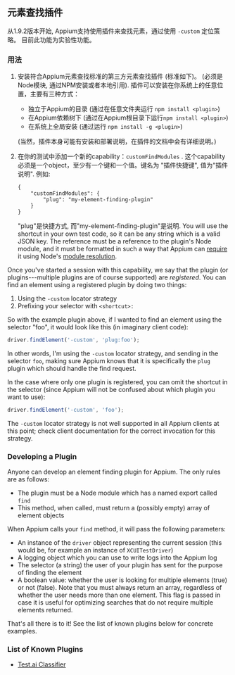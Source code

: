 ## 元素查找插件

从1.9.2版本开始, Appium支持使用插件来查找元素，通过使用 `-custom` 定位策略。 目前此功能为实验性功能。

### 用法

1. 安装符合Appium元素查找标准的第三方元素查找插件 (标准如下)。 (必须是Node模块, 通过NPM安装或者本地引用). 插件可以安装在你系统上的任意位置，主要有三种方式：
    * 独立于Appium的目录 (通过在任意文件夹运行 `npm install <plugin>`)
    * 在Appium依赖树下 (通过在Appium根目录下运行`npm install <plugin>`)
    * 在系统上全局安装 (通过运行 `npm install -g <plugin>`)

    (当然，插件本身可能有安装和部署说明，在插件的文档中会有详细说明。)

2. 在你的测试中添加一个新的capability：`customFindModules` . 这个capability必须是一个object，至少有一个键和一个值。键名为 "插件快捷键", 值为"插件说明". 例如:

    ```
    {
        "customFindModules": {
            "plug": "my-element-finding-plugin"
        }
    }
    ```

    "plug"是快捷方式, 而"my-element-finding-plugin"是说明.
    You will use the shortcut in your own test code, so it can be any string
    which is a valid JSON key. The reference must be a reference to the plugin's
    Node module, and it must be formatted in such a way that Appium can
    [require](https://nodejs.org/api/modules.html#modules_require) it using
    Node's [module resolution](https://medium.freecodecamp.org/requiring-modules-in-node-js-everything-you-need-to-know-e7fbd119be8).

Once you've started a session with this capability, we say that the plugin (or plugins---multiple plugins are of course supported) are _registered_. You can find an element using a registered plugin by doing two things:

1. Using the `-custom` locator strategy
2. Prefixing your selector with `<shortcut>:`

So with the example plugin above, if I wanted to find an element using the selector "foo", it would look like this (in imaginary client code):

```js
driver.findElement('-custom', 'plug:foo');
```

In other words, I'm using the `-custom` locator strategy, and sending in the selector `foo`, making sure Appium knows that it is specifically the `plug` plugin which should handle the find request.

In the case where only one plugin is registered, you can omit the shortcut in the selector (since Appium will not be confused about which plugin you want to use):

```js
driver.findElement('-custom', 'foo');
```

The `-custom` locator strategy is not well supported in all Appium clients at this point; check client documentation for the correct invocation for this strategy.

### Developing a Plugin

Anyone can develop an element finding plugin for Appium. The only rules are as follows:

* The plugin must be a Node module which has a named export called `find`
* This method, when called, must return a (possibly empty) array of element objects

When Appium calls your `find` method, it will pass the following parameters:

* An instance of the `driver` object representing the current session (this would be, for example an instance of `XCUITestDriver`)
* A logging object which you can use to write logs into the Appium log
* The selector (a string) the user of your plugin has sent for the purpose of finding the element
* A boolean value: whether the user is looking for multiple elements (true) or not (false). Note that you must always return an array, regardless of whether the user needs more than one element. This flag is passed in case it is useful for optimizing searches that do not require multiple elements returned.

That's all there is to it! See the list of known plugins below for concrete examples.


### List of Known Plugins

* [Test.ai Classifier](https://github.com/testdotai/appium-classifier-plugin)
